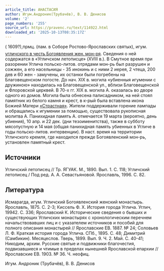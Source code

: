 ```yaml
---
article_title: АНАСТАСИЯ
author: Игум.Андроник(Трубачёв), В. В. Денисов
volume: '2'
page_numbers: '255'
source_url: https://pravenc.ru/text/114922.html
downloaded_at: '2025-10-13T08:35:17Z'
---
```


(
1609?),прмц. (пам. в Соборе Ростово-Ярославских святых), игум. [угличского в честь Богоявления жен. мон-ря](<https://pravenc.ru/text/Угличский в честь Богоявления женский монастырья.html>). Сведения о ней содержатся в «Угличском летописце» (XVIII в.). В Смутное время при разорении Углича польско-литов. отрядами мон-рь был разрушен и сожжен, а его насельницы - 35 инокинь и с ними 2 иерея, 2 чтеца, 200 дев и 60 жен - замучены, их останки были погребены на Благовещенском погосте. До нач. XIX в. могила «убиенныя игумении с дружиною» находилась на Благовещенской ул., вблизи Благовещенской и Флоровской церквей. В 70-х гг. XIX в. могила А. оказалась во дворе одного из домов. Могила была обнесена палисадником, на ней стоял памятник из белого камня и крест, в к-рый была вставлена икона Божией Матери [«Страстная»](<https://pravenc.ru/text/ Страстная .html>). Жители поддерживали горение лампады и обращались к игумении за помощью, существовала рукописная молитва А. Панихидная память А. отмечается 19 марта (вероятно, день убиения), 10 апр. и 22 дек. (дни тезоименитства), также в субботу мясопустную и 14 мая (общая панихидная память убиенных в Угличе в годы польско-литов. интервенции). В наст. время на территории Угличского кремля, где находился прежде Богоявленский мон-рь, установлен памятный крест.

## Источники

Угличский летописец // Тр. ЯГУАК. М., 1890. Вып. 1. С. 118; Угличский летописец / Под ред. А. А. Севастьяновой. Ярославль, 1996. С. 82.

## Литература

Исмарагда, игум. Угличский Богоявленский женский монастырь. Ярославль, 1875. С. 2-3; Киссель Ф. Х. История города Углича. Углич, 19942. С. 336; Ярославский К. Исторические сведения о бывших и существующих Угличских монастырях с хронологическим перечнем начальствовавших лиц и с указателем источников и пособий для полного описания монастырей // Ярославские ЕВ. 1887. № 24; Соловьев Л. Ф. Краткая история города Углича. СПб., 1895. С. 48; Димитрий (Самбикин). Месяцеслов. Тверь, 1899. Вып. 9. Ч. 2. Май. С. 40-41; Никодим, архим. Русские святые и подвижники благочестия, подвизавшиеся и чтимые в пределах нынешней Ярославской епархии // Ярославские ЕВ. 1903. № 36. Ч. неофиц.

Игум.  Андроник   (Трубачёв),   В. В. Денисов
